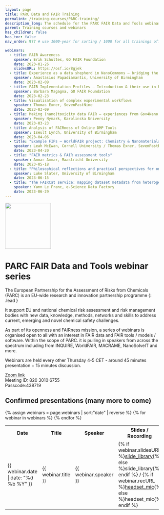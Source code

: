 ```yaml
---
layout: page
title: PARC Data and FAIR Training
permalink: /training-courses/PARC-training/
description_long: The schedule for the PARC FAIR Data and Tools webinar series also providing the recordings as we go.
parent: Training courses and webinars
has_children: false
has_toc: false
nav_order: 977 # use 1000-year for sorting / 1000 for all trainings offered by a project

webinars:
  - title: FAIR Awareness
    speaker: Erik Schultes, GO FAIR Foundation
    date: 2023-01-26
    slidesURL: https://osf.io/8gjek
  - title: Experience as a data shepherd in NanoCommons – bridging the knowledge gap and changing cultures around data management
    speaker: Anastasios Papadiamantis, University of Birmingham
    date: 2023-02-09
  - title: FAIR Implementation Profiles – Introduction & their use in PARC
    speaker: Barbara Magagna, GO FAIR Foundation
    date: 2023-02-23
  - title: Visualisation of complex experimental workflows
    speaker: Thomas Exner, SevenPastNine
    date: 2023-03-09
  - title: Making (nano)toxicity data FAIR – experiences from Gov4Nano & Data Re-use examples
    speaker: Penny Nymark, Karolinska University
    date: 2023-03-23
  - title: Analysis of FAIRness of Online DMP Tools
    speaker: Iseult Lynch, University of Birmingham
    date: 2023-04-06
  - title: "Example FIPs – WorldFAIR project: Chemistry & Nanomaterials"
    speaker: Leah McEwan, Cornell University / Thomas Exner, SevenPastNine
    date: 2023-04-20
  - title: "FAIR metrics & FAIR assessment tools"
    speaker: Ammar Ammar, Maastricht University
    date: 2023-05-18
  - title: "Philosophical reflections and practical perspectives for ontology development"
    speaker: Luke Slater, University of Birmingham
    date: 2023-06-15
  - title: "The FAIRCat service: mapping dataset metadata from heterogeneous repository to DCAT (the Data Catalog Vocabulary)"
    speaker: Yann Le Franc, e-Science Data Factory
    date: 2023-06-29
---
```


<img src="{{ site.baseurl }}/images/logos/parc.png" width="150" class="image--right"/>

# PARC FAIR Data and Tools webinar series
The European Partnership for the Assessment of Risks from Chemicals (PARC) is an EU-wide research and innovation partnership programme 
{: .lead }

It support EU and national chemical risk assessment and risk management bodies with new data, knowledge, methods, networks and skills to address current, emerging and novel chemical safety challenges.

As part of its openness and FAIRness mission, a series of webinars is organised open to all with an interest in FAIR data and FAIR tools / models / software. Within the scope of PARC. it is pulling in speakers from across the spectrum including from INQUIRE, WorldFAIR, MACRAME, NanoSolveIT and more.

Webinars are held every other Thursday 4-5 CET - around 45 minutes presentation + 15 minutes discussion.

[Zoom link](https://bham-ac-uk.zoom.us/j/82030106755?pwd=QjdMOFczbzg1Z0p2SDdDT1NmdWIrZz09)   
Meeting ID: 820 3010 6755   
Passcode:438719

## Confirmed presentations (many more to come)
<table  id="table-parc">
{% assign webinars = page.webinars | sort:"date" | reverse %} 
  <tr>
    <th>Date</th>
    <th width="70%">Title</th>
    <th>Speaker</th>
    <th>Slides / Recording</th>
  </tr>
{% for webinar in webinars %}
    <tr>
      <td>{{ webinar.date  | date: "%d %b %Y" }}</td>
      <td width="60%">{{ webinar.title }}</td>
      <td>{{ webinar.speaker }}</td>
      <td>
        {% if webinar.slidesURL %}<a href="{{ webinar.slidesURL }}"><span class="material-symbols-outlined">slide_library</span></a>{% else %}<span class="material-symbols-outlined">slide_library</span>{% endif %}
        /
        {% if webinar.recURL %}<a href="{{ webinar.recURL }}"><span class="material-symbols-outlined"><span class="material-symbols-outlined">headset_mic</span></a>{% else %}<span class="material-symbols-outlined">headset_mic</span>{% endif %}</td>
    </tr>
{% endfor %}
</table>
